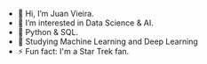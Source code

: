 - 👋 Hi, I’m Juan Vieira.
- 👀 I’m interested in Data Science & AI.
- 🌱 Python & SQL.
- 🤖 Studying Machine Learning and Deep Learning
- ⚡ Fun fact: I'm a Star Trek fan.

<!---
ju4nv1e1r4/ju4nv1e1r4 is a ✨ special ✨ repository because its `README.md` (this file) appears on your GitHub profile.
You can click the Preview link to take a look at your changes.
--->
